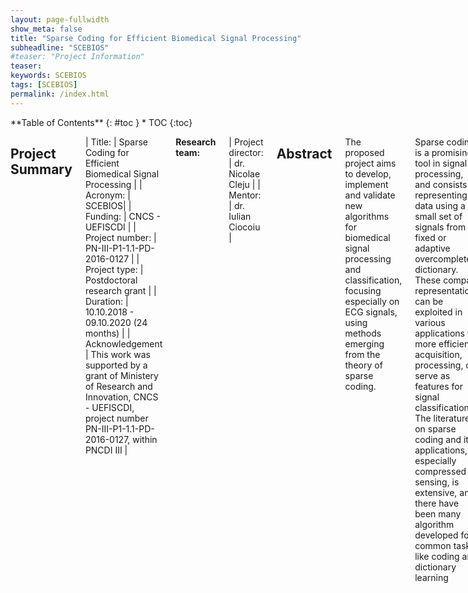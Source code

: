 ```yaml
---
layout: page-fullwidth
show_meta: false
title: "Sparse Coding for Efficient Biomedical Signal Processing"
subheadline: "SCEBIOS"
#teaser: "Project Information"
teaser:
keywords: SCEBIOS
tags: [SCEBIOS]
permalink: /index.html
---
```


<div class="row">
<div class="medium-4 medium-push-8 columns" markdown="1">
<div class="panel radius" markdown="1">
**Table of Contents**
{: #toc }
*  TOC
{:toc}
</div>
</div><!-- /.medium-4.columns -->


<div class="medium-8 medium-pull-4 columns" markdown="1">

## Project Summary

| Title: | Sparse Coding for Efficient Biomedical Signal Processing |
| Acronym: | SCEBIOS|
| Funding: | CNCS - UEFISCDI | 
| Project number: | PN-III-P1-1.1-PD-2016-0127 |
| Project type: | Postdoctoral research grant |
| Duration: | 10.10.2018 -  09.10.2020 (24 months) |
| Acknowledgement | This work was supported by a grant of Ministery of Research and Innovation, CNCS - UEFISCDI, project number PN-III-P1-1.1-PD-2016-0127, within PNCDI III |

**Research team:**

| Project director: | dr. Nicolae Cleju |
| Mentor: | dr. Iulian Ciocoiu |

## Abstract

The proposed project aims to develop, implement and validate new algorithms for biomedical signal processing and classification, focusing especially on ECG signals, using methods emerging from the theory of sparse coding.

Sparse coding is a promising tool in signal processing, and consists of representing data using a small set of signals from a fixed or adaptive overcomplete dictionary. These compact representations can be exploited in various applications for more efficient acquisition, processing, or serve as features for signal classification. The literature on sparse coding and its applications, especially compressed sensing, is extensive, and there have been many algorithm developed for common tasks like coding and dictionary learning

For ECG signal processing, sparse coding is a promising approach for some emerging application with strict efficiency and accuracy requirements, e.g. wearable medical devices for long-term ECG monitoring, for monitoring driver state for increased automotive safety, and for person identification based on ECG biometric traits. Sparse coding theory is well positioned as a solution for these technical challenges, due to its inherent efficiency in representation and the possibility of learning dictionaries of characteristic features.

The main objectives of the project are to design, implement and evaluate solutions for identifying different pathologies of the heart and for person identification, based on sparse coding of ECG data with dictionaries of characteristic features. The algorithms will be integrated in an open-source software library. The dissemination of the results will be done via publishing in indexed journals and high-quality conferences. The project is planned for 24 months.


## Objectives

The main topic of the project is using sparse coding techniques for enhanced processing and classification of medical signals, focusing especially on ECG signals. This involves working along
two directions: (i) design good dictionaries for sparse and accurate representation of the data, and (ii) develop algorithms which rely on the sparse representations for improved signal processing tasks, e.g. segmentation, denoising or classification of the data. To this end, we define the following particular objectives:

* O1. Perform review of the state-of-the-art sparse representation models and applications used in medical signal processing, and especially for processing ECG signals
* O2. Design, implement and evaluate a solution for identifying different pathologies of the heart, based on ECG sparse coding using dictionaries of discriminative features
* O3. Design, implement and evaluate a solution for person identification using ECG sparse coding with dictionaries of biometrical traits extracted from the ECG signal acquired from chest, finger or hand palm 
* O4. Investigate extensions of the current sparse models: use alternative sparse models, joint analysis of multi-channel ECG signals, or fusing signals acquired from multiple sensors
* O5. Integrate the developed algorithms into an open-source software library and publish it online
* O6. Disseminate the research results through papers at international conferences and JCR indexed journals

## Estimated results
- 1 journal paper in a JCR indexed journal.
- 2 conference papers in international conferences.
- Technical reports following the completion of each project stage, and a final technical report at project finalization

## Research team

1. Project director: dr. Nicolae Cleju
2. Research mentor: dr. Iulian Ciocoiu 


